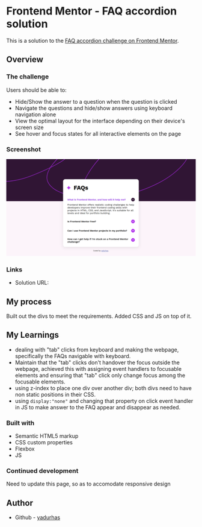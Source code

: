# Frontend Mentor - FAQ accordion solution

This is a solution to the [FAQ accordion challenge on Frontend Mentor](https://www.frontendmentor.io/challenges/faq-accordion-wyfFdeBwBz). 

## Overview

### The challenge

Users should be able to:

- Hide/Show the answer to a question when the question is clicked
- Navigate the questions and hide/show answers using keyboard navigation alone
- View the optimal layout for the interface depending on their device's screen size
- See hover and focus states for all interactive elements on the page

### Screenshot

![](./faq-accordion-main/myDesign/webapp.png)

### Links

- Solution URL:

## My process

Built out the divs to meet the requirements. Added CSS and JS on top of it.

## My Learnings

* dealing with "tab" clicks from keyboard and making the webpage, specifically the FAQs navigable with keyboard.
* Maintain that the "tab" clicks don't handover the focus outside the webpage, achieved this with assigning event handlers to focusable elements and ensuring that "tab" click only change focus among the focusable elements.
* using z-index to place one div over another div; both divs need to have non static positions in their CSS.
* using ```display:"none"``` and changing that property on click event handler in JS to make answer to the FAQ appear and disappear as needed. 

### Built with

- Semantic HTML5 markup
- CSS custom properties
- Flexbox
- JS

### Continued development

Need to update this page, so as to accomodate responsive design


## Author

- Github - [yadurhas]([https://www.your-site.com](https://github.com/yadurhas))
